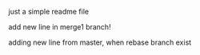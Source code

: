 just a simple readme file

add new line in merge1 branch!

adding new line from master, when rebase branch exist